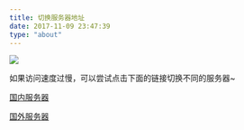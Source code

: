 ```yaml
---
title: 切换服务器地址
date: 2017-11-09 23:47:39
type: "about"
---
```


![](http://wx3.sinaimg.cn/mw690/bcd85caely1fxz6603zo7j21690u0b2b.jpg)

如果访问速度过慢，可以尝试点击下面的链接切换不同的服务器~

[国内服务器](http://dumoedss.gitee.io)

[国外服务器](http://dumoedss.cc)